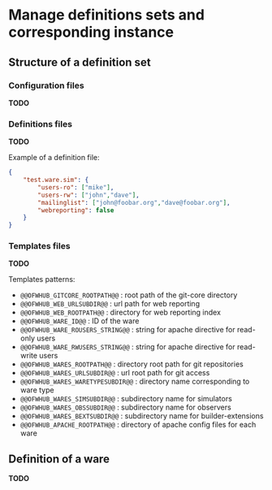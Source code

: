 Manage definitions sets and corresponding instance
==================================================


## Structure of a definition set


### Configuration files

**TODO**


### Definitions files

**TODO**

Example of a definition file:
```json
{
	"test.ware.sim": {
		"users-ro": ["mike"],
		"users-rw": ["john","dave"],
		"mailinglist": ["john@foobar.org","dave@foobar.org"],
		"webreporting": false
	}
}
```


### Templates files

**TODO**

Templates patterns:
* `@@OFWHUB_GITCORE_ROOTPATH@@` : root path of the git-core directory
* `@@OFWHUB_WEB_URLSUBDIR@@` : url path for web reporting
* `@@OFWHUB_WEB_ROOTPATH@@` : directory for web reporting index
* `@@OFWHUB_WARE_ID@@` : ID of the ware
* `@@OFWHUB_WARE_ROUSERS_STRING@@` : string for apache <Limit> directive for read-only users 
* `@@OFWHUB_WARE_RWUSERS_STRING@@` : string for apache <Limit> directive for read-write users
* `@@OFWHUB_WARES_ROOTPATH@@` : directory root path for git repositories
* `@@OFWHUB_WARES_URLSUBDIR@@` : url root path for git access 
* `@@OFWHUB_WARES_WARETYPESUBDIR@@` : directory name corresponding to ware type
* `@@OFWHUB_WARES_SIMSUBDIR@@` : subdirectory name for simulators
* `@@OFWHUB_WARES_OBSSUBDIR@@` : subdirectory name for observers
* `@@OFWHUB_WARES_BEXTSUBDIR@@` : subdirectory name for builder-extensions
* `@@OFWHUB_APACHE_ROOTPATH@@` : directory of apache config files for each ware


## Definition of a ware

**TODO**
